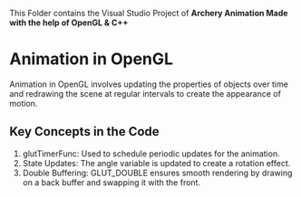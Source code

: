 This Folder contains the Visual Studio Project of **Archery Animation Made with the help of OpenGL & C++**

# Animation in OpenGL

Animation in OpenGL involves updating the properties of objects over time and redrawing the scene at regular intervals to create the appearance of motion.

## Key Concepts in the Code

1) glutTimerFunc: Used to schedule periodic updates for the animation.
2) State Updates: The angle variable is updated to create a rotation effect.
3) Double Buffering: GLUT_DOUBLE ensures smooth rendering by drawing on a back buffer and swapping it with the front.
